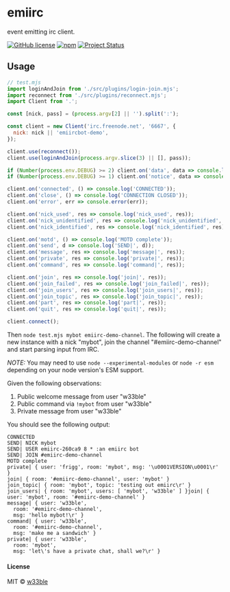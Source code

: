 # emiirc

event emitting irc client.

[![GitHub license](https://img.shields.io/badge/license-MIT-blue.svg)](https://raw.githubusercontent.com/w33ble/emiirc/master/LICENSE)
[![npm](https://img.shields.io/npm/v/emiirc.svg)](https://www.npmjs.com/package/emiirc)
[![Project Status](https://img.shields.io/badge/status-experimental-orange.svg)](https://nodejs.org/api/documentation.html#documentation_stability_index)

## Usage

```js
// test.mjs
import loginAndJoin from './src/plugins/login-join.mjs';
import reconnect from './src/plugins/reconnect.mjs';
import Client from '.';

const [nick, pass] = (process.argv[2] || '').split(':');

const client = new Client('irc.freenode.net', '6667', {
  nick: nick || 'emiircbot-demo',
});

client.use(reconnect());
client.use(loginAndJoin(process.argv.slice(3) || [], pass));

if (Number(process.env.DEBUG) >= 2) client.on('data', data => console.log('DEBUG|', data));
if (Number(process.env.DEBUG) >= 1) client.on('notice', data => console.log('NOTICE|', data));

client.on('connected', () => console.log('CONNECTED'));
client.on('close', () => console.log('CONNECTION CLOSED'));
client.on('error', err => console.error(err));

client.on('nick_used', res => console.log('nick_used', res));
client.on('nick_unidentified', res => console.log('nick_unidentified', res));
client.on('nick_identified', res => console.log('nick_identified', res));

client.on('motd', () => console.log('MOTD complete'));
client.on('send', d => console.log('SEND|', d));
client.on('message', res => console.log('message|', res));
client.on('private', res => console.log('private|', res));
client.on('command', res => console.log('command|', res));

client.on('join', res => console.log('join|', res));
client.on('join_failed', res => console.log('join_failed|', res));
client.on('join_users', res => console.log('join_users|', res));
client.on('join_topic', res => console.log('join_topic|', res));
client.on('part', res => console.log('part|', res));
client.on('quit', res => console.log('quit|', res));

client.connect();
```

Then `node test.mjs mybot emiirc-demo-channel`. The following will create a new instance with a nick "mybot", join the channel "#emiirc-demo-channel" and start parsing input from IRC.

*NOTE:* You may need to use `node --experimental-modules` or `node -r esm` depending on your node version's ESM support.

Given the following observations:

1. Public welcome message from user "w33ble"
1. Public command via `!mybot` from user "w33ble"
1. Private message from user "w33ble"

You should see the following output:

```
CONNECTED
SEND| NICK mybot
SEND| USER emiirc-260ca9 8 * :an emiirc bot
SEND| JOIN #emiirc-demo-channel
MOTD complete
private| { user: 'frigg', room: 'mybot', msg: '\u0001VERSION\u0001\r' }
join| { room: '#emiirc-demo-channel', user: 'mybot' }
join_topic| { room: 'mybot', topic: 'testing out emiirc\r' }
join_users| { room: 'mybot', users: [ 'mybot', 'w33ble' ] }join| { user: 'mybot', room: '#emiirc-demo-channel' }
message| { user: 'w33ble',
  room: '#emiirc-demo-channel',
  msg: 'hello mybot!\r' }
command| { user: 'w33ble',
  room: '#emiirc-demo-channel',
  msg: 'make me a sandwich' }
private| { user: 'w33ble',
  room: 'mybot',
  msg: 'let\'s have a private chat, shall we?\r' }
```

#### License

MIT © [w33ble](https://github.com/w33ble)